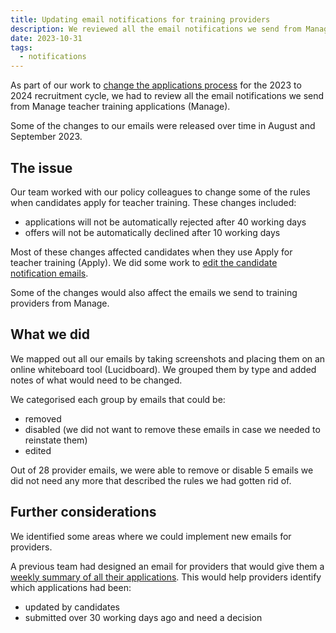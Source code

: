 ```yaml
---
title: Updating email notifications for training providers
description: We reviewed all the email notifications we send from Manage when we changed how the application process works. 
date: 2023-10-31
tags:
  - notifications
---
```


As part of our work to [change the applications process](/apply-for-teacher-training/changing-application-process) for the 2023 to 2024 recruitment cycle, we had to review all the email notifications we send from Manage teacher training applications (Manage).

Some of the changes to our emails were released over time in August and September 2023.

## The issue

Our team worked with our policy colleagues to change some of the rules when candidates apply for teacher training. These changes included:

- applications will not be automatically rejected after 40 working days
- offers will not be automatically declined after 10 working days

Most of these changes affected candidates when they use Apply for teacher training (Apply). We did some work to [edit the candidate notification emails](/apply-for-teacher-training/updating-email-notifications).

Some of the changes would also affect the emails we send to training providers from Manage.

## What we did

We mapped out all our emails by taking screenshots and placing them on an online whiteboard tool (Lucidboard). We grouped them by type and added notes of what would need to be changed.  

We categorised each group by emails that could be:

- removed
- disabled (we did not want to remove these emails in case we needed to reinstate them)
- edited

Out of 28 provider emails, we were able to remove or disable 5 emails we did not need any more that described the rules we had gotten rid of.

## Further considerations

We identified some areas where we could implement new emails for providers. 

A previous team had designed an email for providers that would give them a [weekly summary of all their applications](/manage-teacher-training-applications/sending-users-a-weekly-summary-of-notifications). This would help providers identify which applications had been:

- updated by candidates
- submitted over 30 working days ago and need a decision